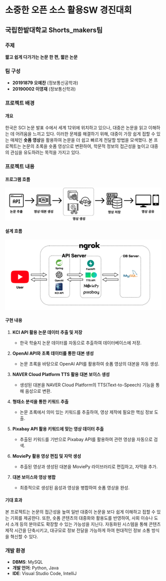 # 소중한 오픈 소스 활용SW 경진대회
## 국립한밭대학교 Shorts_makers팀

### 주제
**짧고 쉽게 다가가는 논문 한 편, 짧은 논문**

### 팀 구성
- **20191879 오예찬** (정보통신공학과)
- **20190002 이영재** (정보통신학과)

### 프로젝트 배경
#### 개요
한국은 SCI 논문 발표 수에서 세계 12위에 위치하고 있으나, 대중은 논문을 읽고 이해하는 데 어려움을 느끼고 있다. 이러한 문제를 해결하기 위해, 대중이 가장 쉽게 접할 수 있는 매체인 **숏폼 영상**을 활용하여 논문을 더 쉽고 빠르게 전달할 방법을 모색했다. 본 프로젝트는 논문의 초록을 숏폼 영상으로 변환하여, 학문적 정보의 접근성을 높이고 대중의 관심을 유도하려는 목적을 가지고 있다.

### 프로젝트 내용
#### 프로그램 흐름
![프로그램 흐름](<Pasted image 20241109144957.png>)

#### 설계 흐름
![설계 흐름](<Pasted image 20241109144736.png>)

#### 구현 내용
1. **KCI API 활용 논문 데이터 추출 및 저장**  
   - 한국 학술지 논문 데이터를 자동으로 추출하여 데이터베이스에 저장.
   
2. **OpenAI API와 초록 데이터를 통한 대본 생성**  
   - 논문 초록을 바탕으로 OpenAI API를 활용하여 숏폼 영상의 대본을 자동 생성.
   
3. **NAVER Cloud Platform TTS 활용 대본 보이스 생성**  
   - 생성된 대본을 NAVER Cloud Platform의 TTS(Text-to-Speech) 기능을 통해 음성으로 변환.
   
4. **형태소 분석을 통한 키워드 추출**  
   - 논문 초록에서 의미 있는 키워드를 추출하여, 영상 제작에 필요한 핵심 정보 도출.
   
5. **Pixabay API 활용 키워드에 맞는 영상 데이터 추출**  
   - 추출된 키워드를 기반으로 Pixabay API를 활용하여 관련 영상을 자동으로 검색.
   
6. **MoviePy 활용 영상 편집 및 자막 생성**  
   - 추출된 영상과 생성된 대본을 MoviePy 라이브러리로 편집하고, 자막을 추가.
   
7. **대본 보이스와 영상 병합**  
   - 최종적으로 생성된 음성과 영상을 병합하여 숏폼 영상을 완성.

#### 기대 효과
본 프로젝트는 논문의 접근성을 높여 일반 대중이 논문을 보다 쉽게 이해하고 접할 수 있는 기회를 제공한다. 또한, 숏폼 콘텐츠의 대중화와 활용도를 반영하여, 사회 이슈나 도서 소개 등의 분야로도 확장할 수 있는 가능성을 지닌다. 자동화된 시스템을 통해 콘텐츠 제작 시간을 단축시키고, 대규모로 정보 전달을 가능하게 하여 현대적인 정보 소통 방식을 혁신할 수 있다.

### 개발 환경
- **DBMS**: MySQL
- **개발 언어**: Python, Java
- **IDE**: Visual Studio Code, IntelliJ
